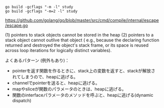 
```
go build -gcflags "-m -l" study
go build -gcflags "-m=2 -l" study
```
https://github.com/golang/go/blob/master/src/cmd/compile/internal/escape/escape.go


(1) pointers to stack objects cannot be stored in the heap
(2) pointers to a stack object cannot outlive that object (
   e.g., because the declaring function returned and destroyed the object's stack frame, or its space is reused across loop iterations for logically distinct variables).


よくあるパターン (例外もあり)：
- pointerを返す関数を作るときに、stack上の変数を返すと、stackが解放されてしまうので、heapに逃げる。
- channelでpointerを送ると、heapに逃げる。
- mapやsliceが関数のパラメータのときは、heapに逃げる。
- 関数のinterfaceパラメータのメソッドを呼ぶと、heapに逃げる(dynamic dispatch)
